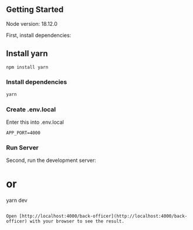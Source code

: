 ## Getting Started

Node version: 18.12.0

First, install dependencies:

## Install yarn

```bash
npm install yarn
```

### Install dependencies

```bash
yarn
```

### Create .env.local

Enter this into .env.local

```
APP_PORT=4000
```

### Run Server

Second, run the development server:

# or

yarn dev

```

Open [http://localhost:4000/back-officer](http://localhost:4000/back-officer) with your browser to see the result.
```
